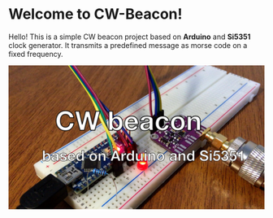 # Welcome to CW-Beacon!

Hello! This is a simple CW beacon project based on **Arduino** and **Si5351** clock generator. It transmits a predefined message as morse code on a fixed frequency.

[![](https://github.com/mebeldek/cw-beacon/blob/main/img/cw-beacon.jpg)](https://www.youtube.com/watch?v=FN9MRmxO9-s "Youtube")